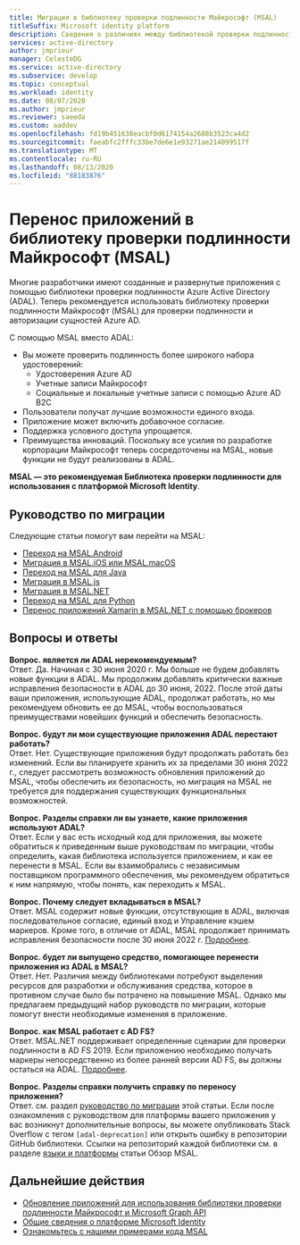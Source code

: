 ```yaml
---
title: Миграция в библиотеку проверки подлинности Майкрософт (MSAL)
titleSuffix: Microsoft identity platform
description: Сведения о различиях между библиотекой проверки подлинности Майкрософт (MSAL) и библиотекой аутентификация Azure AD (ADAL) и о переходе на MSAL.
services: active-directory
author: jmprieur
manager: CelesteDG
ms.service: active-directory
ms.subservice: develop
ms.topic: conceptual
ms.workload: identity
ms.date: 08/07/2020
ms.author: jmprieur
ms.reviewer: saeeda
ms.custom: aaddev
ms.openlocfilehash: fd19b451638eacbf0d6174154a2688b3523ca4d2
ms.sourcegitcommit: faeabfc2fffc33be7de6e1e93271ae214099517f
ms.translationtype: MT
ms.contentlocale: ru-RU
ms.lasthandoff: 08/13/2020
ms.locfileid: "88183876"
---
```

# <a name="migrate-applications-to-microsoft-authentication-library-msal"></a>Перенос приложений в библиотеку проверки подлинности Майкрософт (MSAL)

Многие разработчики имеют созданные и развернутые приложения с помощью библиотеки проверки подлинности Azure Active Directory (ADAL). Теперь рекомендуется использовать библиотеку проверки подлинности Майкрософт (MSAL) для проверки подлинности и авторизации сущностей Azure AD.

С помощью MSAL вместо ADAL:

- Вы можете проверить подлинность более широкого набора удостоверений:
  - Удостоверения Azure AD
  - Учетные записи Майкрософт
  - Социальные и локальные учетные записи с помощью Azure AD B2C
- Пользователи получат лучшие возможности единого входа.
- Приложение может включить добавочное согласие.
- Поддержка условного доступа упрощается.
- Преимущества инноваций. Поскольку все усилия по разработке корпорации Майкрософт теперь сосредоточены на MSAL, новые функции не будут реализованы в ADAL.

**MSAL — это рекомендуемая Библиотека проверки подлинности для использования с платформой Microsoft Identity**.

## <a name="migration-guidance"></a>Руководство по миграции

Следующие статьи помогут вам перейти на MSAL:

- [Переход на MSAL.Android](migrate-android-adal-msal.md)
- [Миграция в MSAL.iOS или MSAL.macOS](migrate-objc-adal-msal.md)
- [Переход на MSAL для Java](migrate-adal-msal-java.md)
- [Миграция в MSAL.js](msal-compare-msal-js-and-adal-js.md)
- [Миграция в MSAL.NET](msal-net-migration.md)
- [Переход на MSAL для Python](migrate-python-adal-msal.md)
- [Перенос приложений Xamarin в MSAL.NET с помощью брокеров](msal-net-migration-ios-broker.md)

## <a name="frequently-asked-questions-faq"></a>Вопросы и ответы

__Вопрос. является ли ADAL нерекомендуемым?__  
Ответ. Да. Начиная с 30 июня 2020 г. Мы больше не будем добавлять новые функции в ADAL. Мы продолжим добавлять критически важные исправления безопасности в ADAL до 30 июня, 2022. После этой даты ваши приложения, использующие ADAL, продолжат работать, но мы рекомендуем обновить ее до MSAL, чтобы воспользоваться преимуществами новейших функций и обеспечить безопасность.

__Вопрос. будут ли мои существующие приложения ADAL перестают работать?__  
Ответ. Нет. Существующие приложения будут продолжать работать без изменений. Если вы планируете хранить их за пределами 30 июня 2022 г., следует рассмотреть возможность обновления приложений до MSAL, чтобы обеспечить их безопасность, но миграция на MSAL не требуется для поддержания существующих функциональных возможностей.

__Вопрос. Разделы справки ли вы узнаете, какие приложения используют ADAL?__  
Ответ. Если у вас есть исходный код для приложения, вы можете обратиться к приведенным выше руководствам по миграции, чтобы определить, какая библиотека используется приложением, и как ее перенести в MSAL. Если вы взаимобрались с независимым поставщиком программного обеспечения, мы рекомендуем обратиться к ним напрямую, чтобы понять, как переходить к MSAL.

__Вопрос. Почему следует вкладываться в MSAL?__  
Ответ. MSAL содержит новые функции, отсутствующие в ADAL, включая последовательное согласие, единый вход и Управление кэшем маркеров. Кроме того, в отличие от ADAL, MSAL продолжает принимать исправления безопасности после 30 июня 2022 г. [Подробнее](msal-overview.md).

__Вопрос. будет ли выпущено средство, помогающее перенести приложения из ADAL в MSAL?__  
Ответ. Нет. Различия между библиотеками потребуют выделения ресурсов для разработки и обслуживания средства, которое в противном случае было бы потрачено на повышение MSAL. Однако мы предлагаем предыдущий набор руководств по миграции, которые помогут внести необходимые изменения в приложение.

__Вопрос. как MSAL работает с AD FS?__  
Ответ. MSAL.NET поддерживает определенные сценарии для проверки подлинности в AD FS 2019. Если приложению необходимо получать маркеры непосредственно из более ранней версии AD FS, вы должны остаться на ADAL. [Подробнее](msal-net-adfs-support.md).

__Вопрос. Разделы справки получить справку по переносу приложения?__  
Ответ. см. раздел [руководство по миграции](#migration-guidance) этой статьи. Если после ознакомления с руководством для платформы вашего приложения у вас возникнут дополнительные вопросы, вы можете опубликовать Stack Overflow с тегом `[adal-deprecation]` или открыть ошибку в репозитории GitHub библиотеки. Ссылки на репозиторий каждой библиотеки см. в разделе [языки и платформы](msal-overview.md#languages-and-frameworks) статьи Обзор MSAL.

## <a name="next-steps"></a>Дальнейшие действия

- [Обновление приложений для использования библиотеки проверки подлинности Майкрософт и Microsoft Graph API](https://techcommunity.microsoft.com/t5/azure-active-directory-identity/update-your-applications-to-use-microsoft-authentication-library/ba-p/1257363)
- [Общие сведения о платформе Microsoft Identity](v2-overview.md)
- [Ознакомьтесь с нашими примерами кода MSAL](sample-v2-code.md)
